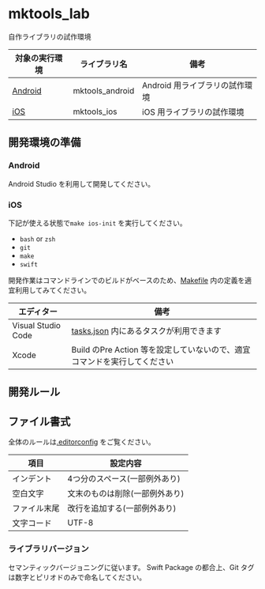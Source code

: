 # mktools_lab
自作ライブラリの試作環境

対象の実行環境 | ライブラリ名 | 備考
--- | --- | ---
[Android](./android) | mktools_android | Android 用ライブラリの試作環境
[iOS](./ios) | mktools_ios | iOS 用ライブラリの試作環境


## 開発環境の準備
### Android
Android Studio を利用して開発してください。

### iOS
下記が使える状態で```make ios-init``` を実行してください。

* ```bash``` or ```zsh```
* ```git```
* ```make```
* ```swift```

開発作業はコマンドラインでのビルドがベースのため、[Makefile](./Makefile) 内の定義を適宜利用してみてください。

エディター | 備考
--- | ---
Visual Studio Code | [tasks.json](./.vscode/tasks.json) 内にあるタスクが利用できます
Xcode | Build のPre Action 等を設定していないので、適宜コマンドを実行してください


## 開発ルール
## ファイル書式
全体のルールは[.editorconfig](./.editorconfig) をご覧ください。

項目 | 設定内容
--- | ---
インデント | 4つ分のスペース(一部例外あり)
空白文字 | 文末のものは削除(一部例外あり)
ファイル末尾 | 改行を追加する(一部例外あり)
文字コード | UTF-8

### ライブラリバージョン
セマンティックバージョニングに従います。
Swift Package の都合上、Git タグは数字とピリオドのみで命名してください。
